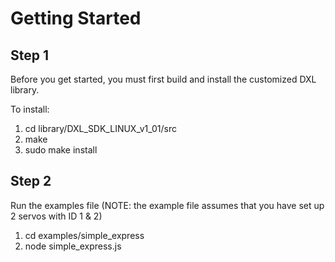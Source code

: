 Getting Started
===============

Step 1
------

Before you get started, you must first build and install the customized 
DXL library. 

To install:

1.  cd library/DXL_SDK_LINUX_v1_01/src
2.  make
3.  sudo make install


Step 2
------

Run the examples file (NOTE: the example file assumes that you have set
                       up 2 servos with ID 1 & 2)

1. cd examples/simple_express
2. node simple_express.js 
